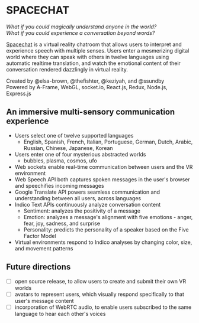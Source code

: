 # SPACECHAT

_What if you could magically understand anyone in the world?  
What if you could experience a conversation beyond words?_

[Spacechat](http://spacechat-vr.herokuapp.com/) is a virtual reality chatroom that allows users to interpret and experience speech with multiple senses. Users enter a mesmerizing digital world where they can speak with others in twelve languages using automatic realtime translation, and watch the emotional content of their conversation rendered dazzlingly in virtual reality.

Created by @elsa-brown, @thefishter, @keziyah, and @ssundby  
Powered by A-Frame, WebGL, socket.io, React.js, Redux, Node.js, Express.js


## An immersive multi-sensory communication experience
- Users select one of twelve supported languages
  - English, Spanish, French, Italian, Portuguese, German, Dutch, Arabic, Russian, Chinese, Japanese, Korean
- Users enter one of four mysterious abstracted worlds
  - bubbles, plasma, cosmos, ufo
- Web sockets enable real-time communication between users and the VR environment
- Web Speech API both captures spoken messages in the user's browser and speechifies incoming messages
- Google Translate API powers seamless communication and understanding between all users, across languages
- Indico Text APIs continuously analyze conversation content
  - Sentiment: analyzes the positivity of a message
  - Emotion: analyzes a message's alignment with five emotions - anger, fear, joy, sadness, and surprise
  - Personality: predicts the personality of a speaker based on the Five Factor Model
- Virtual environments respond to Indico analyses by changing color, size, and movement patterns

## Future directions
- [ ] open source release, to allow users to create and submit their own VR worlds
- [ ] avatars to represent users, which visually respond specifically to that user's message content
- [ ] incorporation of WebRTC audio, to enable users subscribed to the same language to hear each other's voices
